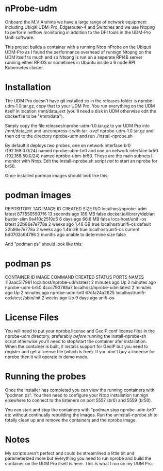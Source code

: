 # nProbe-udm

Onboard the M.V Arahina we have a large range of network equipment including Ubiqiti UDM-Pro, Edgerouter-4 and Switches and we use Ntopng to perform netflow monitoring in addition to the DPI tools in the UDM-Pro Unifi software. 

This project builds a container with a running Ntop nProbe on the Ubiquti UDM-Pro as I found the performance overhead of runnign Ntopng on the UDM itself to much and so Ntopng is run on a seperate RPI4B server running either RPiOS or sometimes in Ubuntu inside a 6 node RPI Kubernetes cluster.  

# Installation
The UDM Pro doesn't have git installed so in the releases folder is nprobe-udm-1.0.tar.gz, copy that to your UDM Pro.  You run everything on the UDM itself in location /mnt/data_ext (you'll need a disk in UDM otherwise edit the dockerfile to be "/mnt/data").  

Simply copy the file releases/nprobe-udm-1.0.tar.gz to yor UDM Pro into /mnt/data_ext and uncompress it with tar -xvzf nprobe-udm-1.0.tar.gz and then cd to the directory nprobe-udm and run ./install-nprobe.sh

By default it deploys *two* probes, one on network interface br0 (192.168.0.0/24) named nprobe-ubm-br0 and one on network interface br50 (192.168.50.0/24) named nprobe-ubm-br50.  These are the main subnets I monitor with Ntop.  Edit the install-nprobe.sh script *not* to start an nprobe for br50.

Once installed podman images should look like this:

# podman images
REPOSITORY                 TAG           IMAGE ID       CREATED          SIZE                       R/O
localhost/nprobe-udm       latest        8775505907f6   13 seconds ago   186 MB                     false
docker.io/library/debian   buster-slim   9e410c2519d5   6 days ago       66.8 MB                    false
localhost/unifi-os         latest        22b86e7e778a   2 weeks ago      1.46 GB                    true
localhost/unifi-os         default       22b86e7e778a   2 weeks ago      1.46 GB                    true
localhost/unifi-os         current       bd0702c64796   2 months ago     unable to determine size   false

And "podman ps" should look like this:

# podman ps
CONTAINER ID  IMAGE                        COMMAND     CREATED        STATUS            PORTS  NAMES
113aac517981  localhost/nprobe-udm:latest              2 minutes ago  Up 2 minutes ago         nprobe-udm-br50
4ccc793788a7  localhost/nprobe-udm:latest              2 minutes ago  Up 2 minutes ago         nprobe-udm-br0
67cfa24a2625  localhost/unifi-os:latest    /sbin/init  2 weeks ago    Up 9 days ago            unifi-os

# License Files
You will need to put your nprobe.license and GeoIP.conf license files in the nprobe-udm directory, preferably *before* running the install-nprobe-sh script otherwise you'll need to stop/start the container afer installation.  When the container is built, it installs support for GeoIP but you need to register and get a license file (which is free).  If you don't buy a liccense for nprobe then it will operate in demo mode.

# Running the probes
Once the installer has completed you can view the running containers with "podman ps".  You then need to configure your Ntop installation runnign elsewhere to connect to the listeners on port 5557 (br0) and 5559 (br50). 

You can start and stop the containers with "podman stop nprobe-udm-br0" etc without continually rebuilding the images.  Run the uninstall-nprobe.sh to totally clean up and remove the containers and the nprobe image.

# Notes
My scripts aren't perfect and could be streamlined a little bit and parameterized more but everything you need to run nprobe and build the container on the UDM Pro itself is here.  This is what I run on my UDM Pro. 
